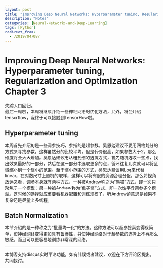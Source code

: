 ```yaml
---
layout: post
title: "Improving Deep Neural Networks: Hyperparameter tuning, Regularization and Optimization Chapter 3"
description: "Notes"
categories: [Neural-Networks-and-Deep-Learning]
tags: [Python]
redirect_from:
  - /2019/04/08/
---
```


# Improving Deep Neural Networks: Hyperparameter tuning, Regularization and Optimization Chapter 3  

失踪人口回归。  
最后一周啦，本周将继续介绍一些神经网络的优化方法，此外，将会介绍tensorflow，我终于可以接触到TensorFlow啦。  

## Hyperparameter tuning  

本周首先介绍的是一些调参技巧，参指的是超参数。吴恩达建议不要用网格划分的方式来寻找参数，这样虽然分的比较平均，但是代价很高，如果参数大于2，那么维度将会大大增加。吴恩达建议用从粗到细的选择方式，首先随机选取一些点，找出效果最好的一部分，然后在这一部分中选取更多的点，循环往复几次就可以将区域缩小到一个很小的范围。至于缩小范围的方式，吴恩达建议用Log来代替linear，在对数尺寸上随机的取样，这样可以将有限的资源合理分配。那么将视角放远来看，调参本身就有两种方式，一种被Andrew称之为“熊猫”方式，即一次只聚焦于一个模型；另一种被Andrew称为“鱼子酱”方式，即一次性平行调参多个模型。这时候的选择就应该要看机器配置和训练规模了，听Andrew的意思是如果不复杂还是尽量上多线程。  

## Batch Normalization  

本节介绍的是一种称之为“批量均一化”的方法。这种方法可以超参搜索变得很简单，使神经网络变得更加具有鲁棒性，并使神经网络对于超参数的选择上不再那么敏感，而且可以更容易地训练非常深的网络。



---
本博客支持disqus实时评论功能，如有错误或者建议，欢迎在下方评论区提出，共同探讨。  
